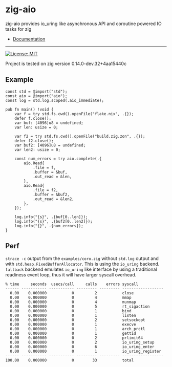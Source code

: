 # zig-aio

zig-aio provides io_uring like asynchronous API and coroutine powered IO tasks for zig

* [Documentation](https://cloudef.github.io/zig-aio)

---

[![License: MIT](https://img.shields.io/badge/License-MIT-yellow.svg)](https://opensource.org/licenses/MIT)

Project is tested on zig version 0.14.0-dev.32+4aa15440c

## Example

```zig
const std = @import("std");
const aio = @import("aio");
const log = std.log.scoped(.aio_immediate);

pub fn main() !void {
    var f = try std.fs.cwd().openFile("flake.nix", .{});
    defer f.close();
    var buf: [4096]u8 = undefined;
    var len: usize = 0;

    var f2 = try std.fs.cwd().openFile("build.zig.zon", .{});
    defer f2.close();
    var buf2: [4096]u8 = undefined;
    var len2: usize = 0;

    const num_errors = try aio.complete(.{
        aio.Read{
            .file = f,
            .buffer = &buf,
            .out_read = &len,
        },
        aio.Read{
            .file = f2,
            .buffer = &buf2,
            .out_read = &len2,
        },
    });

    log.info("{s}", .{buf[0..len]});
    log.info("{s}", .{buf2[0..len2]});
    log.info("{}", .{num_errors});
}
```

## Perf

`strace -c` output from the `examples/coro.zig` without `std.log` output and with `std.heap.FixedBufferAllocator`.
This is using the `io_uring` backend. `fallback` backend emulates `io_uring` like interface by using a traditional
readiness event loop, thus it will have larger syscall overhead.

```
% time     seconds  usecs/call     calls    errors syscall
------ ----------- ----------- --------- --------- ------------------
  0.00    0.000000           0         2           close
  0.00    0.000000           0         4           mmap
  0.00    0.000000           0         4           munmap
  0.00    0.000000           0         5           rt_sigaction
  0.00    0.000000           0         1           bind
  0.00    0.000000           0         1           listen
  0.00    0.000000           0         2           setsockopt
  0.00    0.000000           0         1           execve
  0.00    0.000000           0         1           arch_prctl
  0.00    0.000000           0         1           gettid
  0.00    0.000000           0         2           prlimit64
  0.00    0.000000           0         2           io_uring_setup
  0.00    0.000000           0         6           io_uring_enter
  0.00    0.000000           0         1           io_uring_register
------ ----------- ----------- --------- --------- ------------------
100.00    0.000000           0        33           total
```
